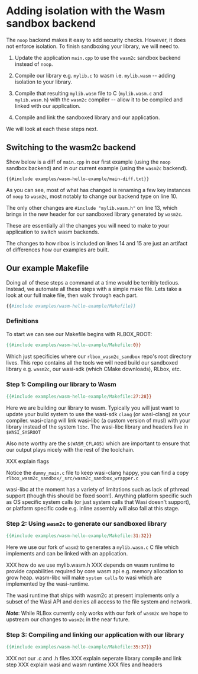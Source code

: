 # Adding isolation with the Wasm sandbox backend

The `noop` backend makes it easy to add security checks. However, it does not enforce
isolation. To finish sandboxing your library, we will need to.

1. Update the application `main.cpp` to use the `wasm2c` sandbox backend instead
   of `noop`.

2. Compile our library e.g. `mylib.c` to wasm i.e. `mylib.wasm` -- adding
   isolation to your library.

3. Compile that resulting `mylib.wasm` file to C (`mylib.wasm.c` and `mylib.wasm.h`)
   with the `wasm2c` compiler -- allow it to be compiled and linked with our
   application.

4. Compile and link the sandboxed library and our application.

We will look at each these steps next.

## Switching to the wasm2c backend

Show below is a diff of ``main.cpp`` in our first example (using the `noop`
sandbox backend) and in our current example (using the `wasm2c` backend).

```
{{#include examples/wasm-hello-example/main-diff.txt}}
```

As you can see, most of what has changed is renaming a few key instances of
`noop` to `wasm2c`, most notably to change our backend type on line 10.

The only other changes are ```#include "mylib.wasm.h"``` on line 13, which
brings in the new header for our sandboxed library generated by `wasm2c`.

These are essentially all the changes you will need to make to your application
to switch wasm backends.

The changes to how rlbox is included on lines 14 and 15 are just an artifact of
differences how our examples are built.


## Our example Makefile

Doing all of these steps a command at a time would be terribly tedious. Instead,
we automate all these steps with a simple make file. Lets take a look at
our full make file, then walk through each part.

```Makefile
{{#include examples/wasm-hello-example/Makefile}}
```

### Definitions

To start we can see our Makefile begins with RLBOX_ROOT: 

```Makefile
{{#include examples/wasm-hello-example/Makefile:0}}
```

Which just specificies where our `rlbox_wasm2c_sandbox` repo's root directory
lives. This repo contains all the tools we will need build our sandboxed library
e.g. `wasm2c`, our wasi-sdk (which CMake downloads), RLbox, etc.

### Step 1: Compiling our library to Wasm

```Makefile
{{#include examples/wasm-hello-example/Makefile:27:28}}
```

Here we are building our library to wasm. Typically you will just want to update
your build system to use the wasi-sdk `clang` (or wasi-clang) as your compiler.
wasi-clang will link wasi-libc (a custom version of musl) with your library
instead of the system `libc`. The wasi-libc library and headers live in
`$WASI_SYSROOT`

Also note worthy are the `$(WASM_CFLAGS)` which are important to ensure that
our output plays nicely with the rest of the toolchain.

XXX explain flags


Notice the `dummy_main.c` file to keep wasi-clang happy, you can find a copy
`rlbox_wasm2c_sandbox/_src/wasm2c_sandbox_wrapper.c`

wasi-libc at the moment has a variety of limitations such as lack of pthread
support (though this should be fixed soon!). Anything platform specific such as
OS specific system calls (or just system calls that Wasi doesn't support), or
platform specific code e.g. inline assembly will also fail at this stage.


### Step 2: Using `wasm2c` to generate our sandboxed library

```Makefile
{{#include examples/wasm-hello-example/Makefile:31:32}}
```


Here we use our fork of `wasm2` to generates a `mylib.wasm.c` C file which
implements and can be linked with an application. 

XXX how do we use mylib.wasm.h
XXX depends on wasm runtime to provide capabilities required by core wasm api
e.g. memory allocation to grow heap. wasm-libc will make `system calls` to wasi
which are implemented by the wasi-runtime.

The wasi runtime that ships with wasm2c at present implements only
a subset of the Wasi API and denies all access to the file system 
and network. 


***Note***: While RLBox currently only works with our fork of `wasm2c` we hope
to upstream our changes to `wasm2c` in the near future.


### Step 3: Compiling and linking our application with our library

```Makefile
{{#include examples/wasm-hello-example/Makefile:35:37}}
```

XXX not our .c and .h files
XXX explain seperate library compile and link step
XXX explain wasi and wasm runtime
XXX files and headers





















